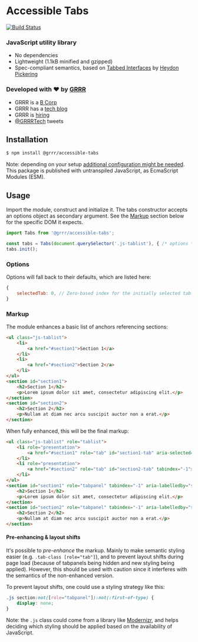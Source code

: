 # Accessible Tabs

[![Build Status](https://travis-ci.com/grrr-amsterdam/accessible-tabs.svg?branch=master)](https://travis-ci.com/grrr-amsterdam/accessible-tabs)

### JavaScript utility library

- No dependencies
- Lightweight (1.1kB minified and gzipped)
- Spec-compliant semantics, based on [Tabbed Interfaces](https://inclusive-components.design/tabbed-interfaces/) by [ Heydon Pickering](https://twitter.com/heydonworks)

### Developed with ❤️ by [GRRR](https://grrr.nl)

- GRRR is a [B Corp](https://grrr.nl/en/b-corp/)
- GRRR has a [tech blog](https://grrr.tech/)
- GRRR is [hiring](https://grrr.nl/en/jobs/)
- [@GRRRTech](https://twitter.com/grrrtech) tweets

## Installation

```sh
$ npm install @grrr/accessible-tabs
```

Note: depending on your setup [additional configuration might be needed](https://github.com/grrr-amsterdam/accessible-tabs/wiki/Usage-with-build-tools). This package is published with untranspiled JavaScript, as EcmaScript Modules (ESM).

## Usage

Import the module, construct and initialize it. The tabs constructor accepts an options object as secondary argument. See the [Markup](#Markup) section below for the specific DOM it expects.

```js
import Tabs from '@grrr/accessible-tabs';

const tabs = Tabs(document.querySelector('.js-tablist'), { /* options */ });
tabs.init();
```

### Options

Options will fall back to their defaults, which are listed here:

```js
{
    selectedTab: 0, // Zero-based index for the initially selected tab.
}
```

### Markup

The module enhances a basic list of anchors referencing sections:

```html
<ul class="js-tablist">
    <li>
        <a href="#section1">Section 1</a>
    </li>
    <li>
        <a href="#section2">Section 2</a>
    </li>
</ul>
<section id="section1">
    <h2>Section 1</h2>
    <p>Lorem ipsum dolor sit amet, consectetur adipiscing elit.</p>
</section>
<section id="section2">
    <h2>Section 2</h2>
    <p>Nullam at diam nec arcu suscipit auctor non a erat.</p>
</section>
```

When fully enhanced, this will be the final markup:

```html
<ul class="js-tablist" role="tablist">
    <li role="presentation">
        <a href="#section1" role="tab" id="section1-tab" aria-selected="true">Section 1</a>
    </li>
    <li role="presentation">
        <a href="#section2" role="tab" id="section2-tab" tabindex="-1">Section 2</a>
    </li>
</ul>
<section id="section1" role="tabpanel" tabindex="-1" aria-labelledby="section1-tab">
    <h2>Section 1</h2>
    <p>Lorem ipsum dolor sit amet, consectetur adipiscing elit.</p>
</section>
<section id="section2" role="tabpanel" tabindex="-1" aria-labelledby="section2-tab" hidden>
    <h2>Section 2</h2>
    <p>Nullam at diam nec arcu suscipit auctor non a erat.</p>
</section>
```

#### Pre-enhancing & layout shifts

It's possible to _pre-enhance_ the markup. Mainly to make semantic styling easier (e.g. `.tab-class [role="tab"]`), and to prevent layout shifts during page load (because of tabpanels being hidden and new styling being applied). However, this should be used with caution since it interferes with the semantics of the non-enhanced version.

To prevent layout shifts, one could use a styling strategy like this:

```css
.js section:not([role="tabpanel"]):not(:first-of-type) {
    display: none;
}
```

Note: the `.js` class could come from a library like [Modernizr](https://github.com/Modernizr/Modernizr), and helps deciding which styling should be applied based on the availability of JavaScript.
